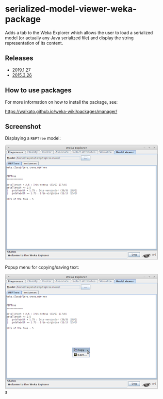 # serialized-model-viewer-weka-package

Adds a tab to the Weka Explorer which allows the user to load a serialized
model (or actually any Java serialized file) and display the string
representation of its content.


## Releases

* [2019.1.27](https://github.com/fracpete/serialized-model-viewer-weka-package/releases/download/v2019.1.27/serialized-model-viewer-2019.1.27.zip)
* [2015.3.26](https://github.com/fracpete/serialized-model-viewer-weka-package/releases/download/v2015.3.26/serialized-model-viewer-2015.3.26.zip)


## How to use packages

For more information on how to install the package, see:

https://waikato.github.io/weka-wiki/packages/manager/

## Screenshot

Displaying a `REPTree` model:

![REPTree model](src/site/resources/reptree_model.png)

Popup menu for copying/saving text:

![REPTree model](src/site/resources/popup_menu.png)
s